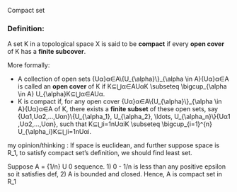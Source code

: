 Compact set

### **Definition:**

A set K in a topological space X is said to be **compact** if every **open cover** of K has a **finite subcover**.

More formally:

* A collection of open sets {Uα}α∈A\\{U\_{\\alpha}\\}\_{\\alpha \\in A}{Uα​}α∈A​ is called an **open cover** of K if K⊆⋃α∈AUαK \\subseteq \\bigcup\_{\\alpha \\in A} U\_{\\alpha}K⊆⋃α∈A​Uα​.  
* K is compact if, for any open cover {Uα}α∈A\\{U\_{\\alpha}\\}\_{\\alpha \\in A}{Uα​}α∈A​ of K, there exists a **finite subset** of these open sets, say {Uα1,Uα2,…,Uαn}\\{U\_{\\alpha\_1}, U\_{\\alpha\_2}, \\ldots, U\_{\\alpha\_n}\\}{Uα1​​,Uα2​​,…,Uαn​​}, such that K⊆⋃i=1nUαiK \\subseteq \\bigcup\_{i=1}^{n} U\_{\\alpha\_i}K⊆⋃i=1n​Uαi​​.

my opinion/thinking : If space is euclidean, and further suppose space is R\_1, to satisfy compact set’s definition, we should find least set.

Suppose A \= {1/n} U 0 sequence. 1) 0 - 1/n is less than any positive epsilon so it satisfies def, 2) A is bounded and closed. Hence, A is compact set in R\_1 
